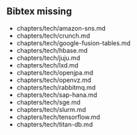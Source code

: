 ## Bibtex missing
* chapters/tech/amazon-sns.md
* chapters/tech/crunch.md
* chapters/tech/google-fusion-tables.md
* chapters/tech/hbase.md
* chapters/tech/juju.md
* chapters/tech/lxd.md
* chapters/tech/openjpa.md
* chapters/tech/openvz.md
* chapters/tech/rabbitmq.md
* chapters/tech/sap-hana.md
* chapters/tech/sge.md
* chapters/tech/slurm.md
* chapters/tech/tensorflow.md
* chapters/tech/titan-db.md


